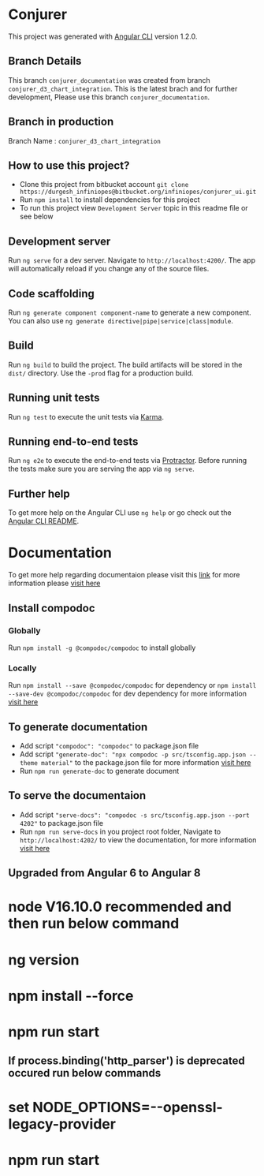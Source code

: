 # Conjurer

This project was generated with [Angular CLI](https://github.com/angular/angular-cli) version 1.2.0.

## Branch Details

This branch `conjurer_documentation` was created from branch `conjurer_d3_chart_integration`. This is the latest brach and for further development, Please use this branch `conjurer_documentation`.

## Branch in production

Branch Name : `conjurer_d3_chart_integration`

## How to use this project?

- Clone this project from bitbucket account `git clone https://durgesh_infiniopes@bitbucket.org/infiniopes/conjurer_ui.git`
- Run `npm install` to install dependencies for this project
- To run this project view `Development Server` topic in this readme file or see below

## Development server

Run `ng serve` for a dev server. Navigate to `http://localhost:4200/`. The app will automatically reload if you change any of the source files.

## Code scaffolding

Run `ng generate component component-name` to generate a new component. You can also use `ng generate directive|pipe|service|class|module`.

## Build

Run `ng build` to build the project. The build artifacts will be stored in the `dist/` directory. Use the `-prod` flag for a production build.

## Running unit tests

Run `ng test` to execute the unit tests via [Karma](https://karma-runner.github.io).

## Running end-to-end tests

Run `ng e2e` to execute the end-to-end tests via [Protractor](http://www.protractortest.org/).
Before running the tests make sure you are serving the app via `ng serve`.

## Further help

To get more help on the Angular CLI use `ng help` or go check out the [Angular CLI README](https://github.com/angular/angular-cli/blob/master/README.md).

# Documentation
To get more help regarding documentaion please visit this [link](https://compodoc.github.io/compodoc/)
for more information please [visit here](https://compodoc.app/guides/tutorial.html)

## Install compodoc

### Globally

Run `npm install -g @compodoc/compodoc` to install globally

### Locally

Run `npm install --save @compodoc/compodoc` for dependency
or
`npm install --save-dev @compodoc/compodoc` for dev dependency
for more information [visit here](https://compodoc.app/guides/installation.html)

## To generate documentation
- Add script `"compodoc": "compodoc"` to package.json file
- Add script `"generate-doc": "npx compodoc -p src/tsconfig.app.json --theme material"` to the package.json file
for more information [visit here](https://compodoc.app/guides/usage.html)
- Run `npm run generate-doc` to generate document

## To serve the documentaion

- Add script `"serve-docs": "compodoc -s src/tsconfig.app.json --port 4202"` to package.json file
- Run `npm run serve-docs` in you project root folder, Navigate to `http://localhost:4202/` to view the documentation, for more information [visit here](https://compodoc.app/guides/usage.html)


## Upgraded from Angular 6 to Angular 8 
# node V16.10.0 recommended and then run below command
# ng version
# npm install --force
# npm run start
## If process.binding('http_parser') is deprecated occured run below commands
# set NODE_OPTIONS=--openssl-legacy-provider
# npm run start
